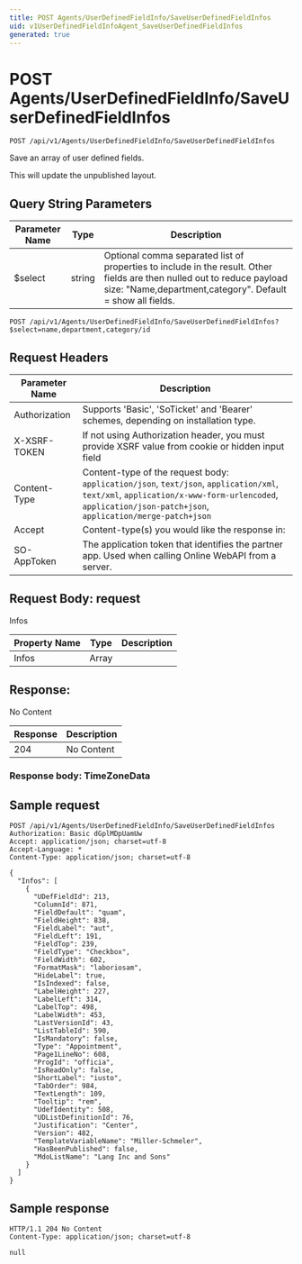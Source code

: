 ```yaml
---
title: POST Agents/UserDefinedFieldInfo/SaveUserDefinedFieldInfos
uid: v1UserDefinedFieldInfoAgent_SaveUserDefinedFieldInfos
generated: true
---
```


# POST Agents/UserDefinedFieldInfo/SaveUserDefinedFieldInfos

```http
POST /api/v1/Agents/UserDefinedFieldInfo/SaveUserDefinedFieldInfos
```

Save an array of user defined fields.


This will update the unpublished layout.






## Query String Parameters

| Parameter Name | Type |  Description |
|----------------|------|--------------|
| $select | string |  Optional comma separated list of properties to include in the result. Other fields are then nulled out to reduce payload size: "Name,department,category". Default = show all fields. |

```http
POST /api/v1/Agents/UserDefinedFieldInfo/SaveUserDefinedFieldInfos?$select=name,department,category/id
```


## Request Headers

| Parameter Name | Description |
|----------------|-------------|
| Authorization  | Supports 'Basic', 'SoTicket' and 'Bearer' schemes, depending on installation type. |
| X-XSRF-TOKEN   | If not using Authorization header, you must provide XSRF value from cookie or hidden input field |
| Content-Type | Content-type of the request body: `application/json`, `text/json`, `application/xml`, `text/xml`, `application/x-www-form-urlencoded`, `application/json-patch+json`, `application/merge-patch+json` |
| Accept         | Content-type(s) you would like the response in:  |
| SO-AppToken | The application token that identifies the partner app. Used when calling Online WebAPI from a server. |

## Request Body: request 

Infos 

| Property Name | Type |  Description |
|----------------|------|--------------|
| Infos | Array |  |

## Response:

No Content

| Response | Description |
|----------------|-------------|
| 204 | No Content |

### Response body: TimeZoneData


## Sample request

```http!
POST /api/v1/Agents/UserDefinedFieldInfo/SaveUserDefinedFieldInfos
Authorization: Basic dGplMDpUamUw
Accept: application/json; charset=utf-8
Accept-Language: *
Content-Type: application/json; charset=utf-8

{
  "Infos": [
    {
      "UDefFieldId": 213,
      "ColumnId": 871,
      "FieldDefault": "quam",
      "FieldHeight": 838,
      "FieldLabel": "aut",
      "FieldLeft": 191,
      "FieldTop": 239,
      "FieldType": "Checkbox",
      "FieldWidth": 602,
      "FormatMask": "laboriosam",
      "HideLabel": true,
      "IsIndexed": false,
      "LabelHeight": 227,
      "LabelLeft": 314,
      "LabelTop": 498,
      "LabelWidth": 453,
      "LastVersionId": 43,
      "ListTableId": 590,
      "IsMandatory": false,
      "Type": "Appointment",
      "Page1LineNo": 608,
      "ProgId": "officia",
      "IsReadOnly": false,
      "ShortLabel": "iusto",
      "TabOrder": 984,
      "TextLength": 109,
      "Tooltip": "rem",
      "UdefIdentity": 508,
      "UDListDefinitionId": 76,
      "Justification": "Center",
      "Version": 482,
      "TemplateVariableName": "Miller-Schmeler",
      "HasBeenPublished": false,
      "MdoListName": "Lang Inc and Sons"
    }
  ]
}
```

## Sample response

```http_
HTTP/1.1 204 No Content
Content-Type: application/json; charset=utf-8

null
```